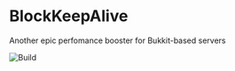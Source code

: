 # BlockKeepAlive
Another epic perfomance booster for Bukkit-based servers

![Build](https://github.com/dptmc/BlockKeepAlive/workflows/Build/badge.svg)
